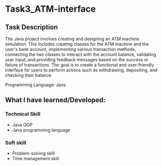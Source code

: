 # Task3_ATM-interface

## Task Description
The Java project involves creating and designing an ATM machine simulation. This includes creating classes for the ATM machine and the user's bank account, implementing various transaction methods, connecting the two classes to interact with the account balance, validating user input, and providing feedback messages based on the success or failure of transactions. The goal is to create a functional and user-friendly interface for users to perform actions such as withdrawing, depositing, and checking their balance.

Programming Language: Java

## What I have learned/Developed:
### Technical Skill
- Java OOP
- Java programming language

### Soft skill
- Problem-solving skill
- Time management skill
